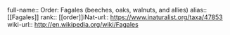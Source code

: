 

full-name:: Order: Fagales (beeches, oaks, walnuts, and allies)
alias:: [[Fagales]]
rank:: [[order]]iNat-url:: https://www.inaturalist.org/taxa/47853
wiki-url:: http://en.wikipedia.org/wiki/Fagales